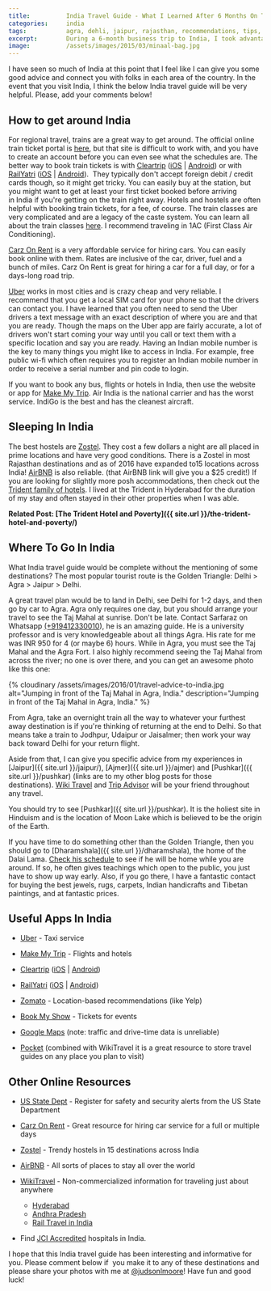 ```yaml
---
title:			India Travel Guide - What I Learned After 6 Months On The Road
categories:		india
tags:			agra, dehli, jaipur, rajasthan, recommendations, tips, travel
excerpt:		During a 6-month business trip to India, I took advantage of every weekend to travel to a different corner of this beautiful and vibrant country.
image:			/assets/images/2015/03/minaal-bag.jpg
---
```


I have seen so much of India at this point that I feel like I can give you some good advice and connect you with folks in each area of the country. In the event that you visit India, I think the below India travel guide will be very helpful. Please, add your comments below!

## How to get around India

For regional travel, trains are a great way to get around. The official online train ticket portal is [here](https://www.irctc.co.in/eticketing/loginHome.jsf), but that site is difficult to work with, and you have to create an account before you can even see what the schedules are. The better way to book train tickets is with [Cleartrip](http://www.cleartrip.com/) ([iOS](https://itunes.apple.com/in/app/cleartrip-flights-hotels-indian/id531324961?mt=8) | [Android](https://play.google.com/store/apps/details?hl=en&id=com.cleartrip.android&referrer=apsalar_clid%3Du7obSSvO1l-pEwJ8ymnQVCVQeTXsnb600xy853v-sh-8243R89lvUtJdVIWOpdDR2QPsAkkdnUjS3255m0X_pbIrMP3K0r8MnvBynkgsUxbEE3YICVDoT_ulVhIpSW2lipQb9piDixQ41giv1f20djzyDPKmif4lBS9tKVPBGlA)) or with [RailYatri](https://www.railyatri.in/) ([iOS](https://itunes.apple.com/in/app/railyatri-pnr-status-live/id1052177547?mt=8) | [Android](https://play.google.com/store/apps/details?id=com.railyatri.in.mobile&hl=en)).  They typically don't accept foreign debit / credit cards though, so it might get tricky. You can easily buy at the station, but you might want to get at least your first ticket booked before arriving in India if you're getting on the train right away. Hotels and hostels are often helpful with booking train tickets, for a fee, of course. The train classes are very complicated and are a legacy of the caste system. You can learn all about the train classes [here](http://wikitravel.org/en/Rail_travel_in_India). I recommend traveling in 1AC (First Class Air Conditioning).

[Carz On Rent](http://www.carzonrent.com/) is a very affordable service for hiring cars. You can easily book online with them. Rates are inclusive of the car, driver, fuel and a bunch of miles. Carz On Rent is great for hiring a car for a full day, or for a days-long road trip.

[Uber](https://www.uber.com/invite/uberjudsonlmoore) works in most cities and is crazy cheap and very reliable. I recommend that you get a local SIM card for your phone so that the drivers can contact you. I have learned that you often need to send the Uber drivers a text message with an exact description of where you are and that you are ready. Though the maps on the Uber app are fairly accurate, a lot of drivers won't start coming your way until you call or text them with a specific location and say you are ready. Having an Indian mobile number is the key to many things you might like to access in India. For example, free public wi-fi which often requires you to register an Indian mobile number in order to receive a serial number and pin code to login.

If you want to book any bus, flights or hotels in India, then use the website or app for [Make My Trip](http://makemytrip.com/). Air India is the national carrier and has the worst service. IndiGo is the best and has the cleanest aircraft.

## Sleeping In India

The best hostels are [Zostel](http://zostel.com/). They cost a few dollars a night are all placed in prime locations and have very good conditions. There is a Zostel in most Rajasthan destinations and as of 2016 have expanded to15 locations across India! [AirBNB](https://www.airbnb.com/c/jmoore381) is also reliable. (that AirBNB link will give you a \$25 credit!) If you are looking for slightly more posh accommodations, then check out the [Trident family of hotels](http://www.tridenthotels.com/). I lived at the Trident in Hyderabad for the duration of my stay and often stayed in their other properties when I was able.

**Related Post: [The Trident Hotel and Poverty]({{ site.url }}/the-trident-hotel-and-poverty/)**

## Where To Go In India

What India travel guide would be complete without the mentioning of some destinations? The most popular tourist route is the Golden Triangle: Delhi > Agra > Jaipur > Delhi.

A great travel plan would be to land in Delhi, see Delhi for 1-2 days, and then go by car to Agra. Agra only requires one day, but you should arrange your travel to see the Taj Mahal at sunrise. Don't be late. Contact Sarfaraz on Whatsapp [(+919412330010](tel:%28%2B919412330010)), he is an amazing guide. He is a university professor and is very knowledgeable about all things Agra. His rate for me was INR 950 for 4 (or maybe 6) hours. While in Agra, you must see the Taj Mahal and the Agra Fort. I also highly recommend seeing the Taj Mahal from across the river; no one is over there, and you can get an awesome photo like this one:

{% cloudinary /assets/images/2016/01/travel-advice-to-india.jpg alt="Jumping in front of the Taj Mahal in Agra, India." description="Jumping in front of the Taj Mahal in Agra, India." %}

From Agra, take an overnight train all the way to whatever your furthest away destination is if you're thinking of returning at the end to Delhi. So that means take a train to Jodhpur, Udaipur or Jaisalmer; then work your way back toward Delhi for your return flight.

Aside from that, I can give you specific advice from my experiences in [Jaipur]({{ site.url }}/jaipur/), [Ajmer]({{ site.url }}/ajmer) and [Pushkar]({{ site.url }}/pushkar) (links are to my other blog posts for those destinations). [Wiki Travel](http://wikitravel.org/en/Rajasthan) and [Trip Advisor](http://www.tripadvisor.in/Search?q=Rajasthan&geo=297665&pid=3826&returnTo=http%253A__2F____2F__www__2E__tripadvisor__2E__in__2F__ShowForum__2D__g297665__2D__i4566__2D__Rajasthan__2E__html) will be your friend throughout any travel.

You should try to see [Pushkar]({{ site.url }}/pushkar). It is the holiest site in Hinduism and is the location of Moon Lake which is believed to be the origin of the Earth.

If you have time to do something other than the Golden Triangle, then you should go to [Dharamshala]({{ site.url }}/dharamshala), the home of the Dalai Lama. [Check his schedule](http://www.dalailama.com/teachings/schedule) to see if he will be home while you are around. If so, he often gives teachings which open to the public, you just have to show up way early. Also, if you go there, I have a fantastic contact for buying the best jewels, rugs, carpets, Indian handicrafts and Tibetan paintings, and at fantastic prices.

## **Useful Apps In India**

- [Uber](https://www.uber.com/invite/uberjudsonlmoore) - Taxi service

- [Make My Trip](http://makemytrip.com) - Flights and hotels

- [Cleartrip](http://www.cleartrip.com/) ([iOS](https://itunes.apple.com/in/app/cleartrip-flights-hotels-indian/id531324961?mt=8) | [Android](https://play.google.com/store/apps/details?hl=en&id=com.cleartrip.android&referrer=apsalar_clid%3Du7obSSvO1l-pEwJ8ymnQVCVQeTXsnb600xy853v-sh-8243R89lvUtJdVIWOpdDR2QPsAkkdnUjS3255m0X_pbIrMP3K0r8MnvBynkgsUxbEE3YICVDoT_ulVhIpSW2lipQb9piDixQ41giv1f20djzyDPKmif4lBS9tKVPBGlA))

- [RailYatri](https://www.railyatri.in/) ([iOS](https://itunes.apple.com/in/app/railyatri-pnr-status-live/id1052177547?mt=8) | [Android](https://play.google.com/store/apps/details?id=com.railyatri.in.mobile&hl=en))

- [Zomato](https://www.zomato.com/) - Location-based recommendations (like Yelp)

- [Book My Show](http://bookmyshow.com) - Tickets for events

- [Google Maps](https://www.google.com/maps) (note: traffic and drive-time data is unreliable)

- [Pocket](http://getpocket.com/a/queue/) (combined with WikiTravel it is a great resource to store travel guides on any place you plan to visit)

## **Other Online Resources**

- [US State Dept](http://travel.state.gov/) - Register for safety and security alerts from the US State Department

- [Carz On Rent](http://carzonrent.com/) - Great resource for hiring car service for a full or multiple days

- [Zostel](http://zostel.com/) - Trendy hostels in 15 destinations across India

- [AirBNB](https://www.airbnb.com/c/jmoore381?s=3&i=1%3Fs%3D26) - All sorts of places to stay all over the world

- [WikiTravel](http://wikitravel.org/) - Non-commercialized information for traveling just about anywhere

	- [Hyderabad](http://wikitravel.org/en/Hyderabad)

	* [Andhra Pradesh](http://wikitravel.org/en/Andhra_Pradesh)

	- [Rail Travel in India](http://wikitravel.org/en/Rail_travel_in_India)

* Find [JCI Accredited](http://www.jointcommissioninternational.org/about-jci/jci-accredited-organizations/?c=India) hospitals in India.

I hope that this India travel guide has been interesting and informative for you. Please comment below if  you make it to any of these destinations and please share your photos with me at [@judsonlmoore](https://twitter.com/judsonlmoore)! Have fun and good luck!

